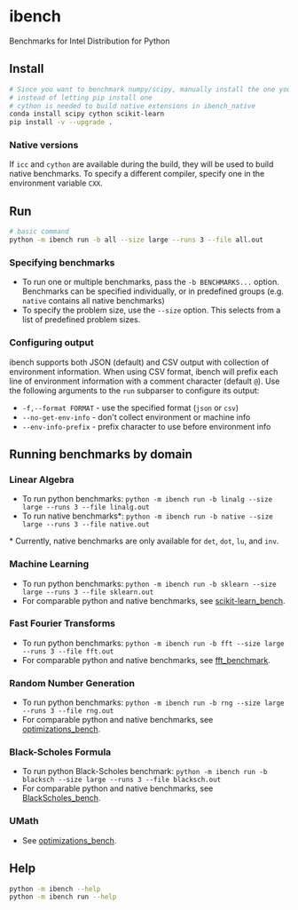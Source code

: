 # ibench

Benchmarks for Intel Distribution for Python

## Install
```bash
# Since you want to benchmark numpy/scipy, manually install the one you want
# instead of letting pip install one
# cython is needed to build native extensions in ibench_native
conda install scipy cython scikit-learn
pip install -v --upgrade .
```

### Native versions
If `icc` and `cython` are available during the build, they will be used
to build native benchmarks. To specify a different compiler, specify one
in the environment variable `CXX`.

## Run
```bash
# basic command
python -m ibench run -b all --size large --runs 3 --file all.out
```

### Specifying benchmarks
- To run one or multiple benchmarks, pass the `-b BENCHMARKS...` option.
  Benchmarks can be specified individually, or in predefined groups
  (e.g. `native` contains all native benchmarks)
- To specify the problem size, use the `--size` option. This selects
  from a list of predefined problem sizes.

### Configuring output
ibench supports both JSON (default) and CSV output with collection of
environment information. When using CSV format, ibench will prefix each
line of environment information with a comment character (default `@`).
Use the following arguments to the `run` subparser to configure its output:
- `-f,--format FORMAT` - use the specified format (`json` or `csv`)
- `--no-get-env-info` - don't collect environment or machine info
- `--env-info-prefix` - prefix character to use before environment info

## Running benchmarks by domain

### Linear Algebra
- To run python benchmarks: `python -m ibench run -b linalg --size large --runs 3 --file linalg.out`
- To run native benchmarks*: `python -m ibench run -b native --size large --runs 3 --file native.out`

\* Currently, native benchmarks are only available for `det`, `dot`, `lu`, and `inv`.

### Machine Learning
- To run python benchmarks: `python -m ibench run -b sklearn --size large --runs 3 --file sklearn.out`
- For comparable python and native benchmarks, see [scikit-learn_bench](https://github.com/IntelPython/scikit-learn_bench).

### Fast Fourier Transforms
- To run python benchmarks: `python -m ibench run -b fft --size large --runs 3 --file fft.out`
- For comparable python and native benchmarks, see [fft_benchmark](https://github.com/IntelPython/fft_benchmark).

### Random Number Generation
- To run python benchmarks: `python -m ibench run -b rng --size large --runs 3 --file rng.out`
- For comparable python and native benchmarks, see [optimizations_bench](https://github.com/IntelPython/optimizations_bench#random-number-generation).

### Black-Scholes Formula
- To run python Black-Scholes benchmark: `python -m ibench run -b blacksch --size large --runs 3 --file blacksch.out`
- For comparable python and native benchmarks, see [BlackScholes_bench](https://github.com/IntelPython/BlackScholes_bench).

### UMath
- See [optimizations_bench](https://github.com/IntelPython/optimizations_bench#random-number-generation).

## Help
```bash
python -m ibench --help
python -m ibench run --help
```
